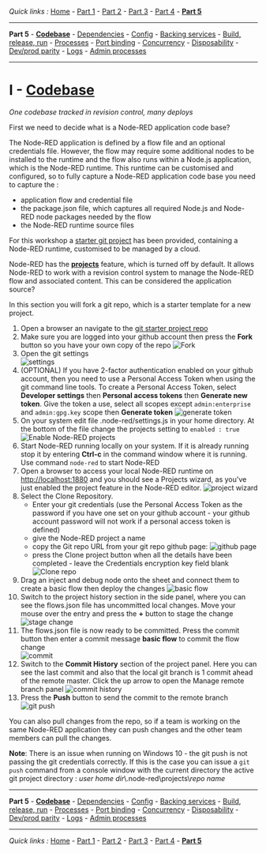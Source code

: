 *Quick links :*
[Home](/README.md) - [Part 1](../part1/README.md) - [Part 2](../part2/README.md) - [Part 3](../part3/README.md) - [Part 4](../part4/README.md) - [**Part 5**](../part5/README.md)
***
**Part 5** - [**Codebase**](CODEBASE.md) - [Dependencies](DEPENDENCIES.md) - [Config](CONFIG.md) - [Backing services](BACKING.md) - [Build, release, run](BUILD.md) - [Processes](PROCESSES.md) - [Port binding](PORT.md) - [Concurrency](CONCURRENCY.md) - [Disposability](DISPOSABILITY.md) - [Dev/prod parity](PARITY.md) - [Logs](LOGS.md) - [Admin processes](ADMIN.md)
***

# I - [Codebase](https://12factor.net/codebase)

*One codebase tracked in revision control, many deploys*

First we need to decide what is a Node-RED application code base?

The Node-RED application is defined by a flow file and an optional credentials file.  However, the flow may require some additional nodes to be installed to the runtime and the flow also runs within a Node.js application, which is the Node-RED runtime.  This runtime can be customised and configured, so to fully capture a Node-RED application code base you need to capture the :

- application flow and credential file
- the package.json file, which captures all required Node.js and Node-RED node packages needed by the flow
- the Node-RED runtime source files

For this workshop a [starter git project](https://github.com/binnes/Node-RED-Docker) has been provided, containing a Node-RED runtime, customised to be managed by a cloud.

Node-RED has the [**projects**](https://nodered.org/docs/user-guide/projects/) feature, which is turned off by default.  It allows Node-RED to work with a revision control system to manage the Node-RED flow and associated content.  This can be considered the application source?

In this section you will fork a git repo, which is a starter template for a new project.

1. Open a browser an navigate to the [git starter project repo](https://github.com/binnes/Node-RED-Docker)
2. Make sure you are logged into your github account then press the **Fork** button so you have your own copy of the repo ![Fork](image/forkRepo.png)
3. Open the git settings  
  ![settings](image/gitSettings.png)
4. (OPTIONAL) If you have 2-factor authentication enabled on your github account, then you need to use a Personal Access Token when using the git command line tools.  To create a Personal Access Token, select **Developer settings** then **Personal access tokens** then **Generate new token**.  Give the token a use, select all scopes except `admin:enterprise` and `admin:gpg.key` scope then **Generate token** ![generate token](image/gitPAT.png)
5. On your system edit file .node-red/settings.js in your home directory.  At the bottom of the file change the projects setting to `enabled : true` ![Enable Node-RED projects](image/enableProjectFeature.png)
6. Start Node-RED running locally on your system.  If it is already running stop it by entering **Ctrl-c** in the command window where it is running.  Use command `node-red` to start Node-RED
7. Open a browser to access your local Node-RED runtime on [http://localhost:1880](http://localhost:1880) and you should see a Projects wizard, as you've just enabled the project feature in the Node-RED editor. ![project wizard](image/projectWizard.png)
8. Select the Clone Repository.
    - Enter your git credentials (use the Personal Access Token as the password if you have one set on your github account - your github account password will not work if a personal access token is defined)
    - give the Node-RED project a name
    - copy the Git repo URL from your git repo github page: ![github page](image/copyGitURL.png)
    - press the Clone project button when all the details have been completed - leave the Credentials encryption key field blank ![Clone repo](image/cloneRepo.png)
9. Drag an inject and debug node onto the sheet and connect them to create a basic flow then deploy the changes ![basic flow](image/basicFlow.png)
10. Switch to the project history section in the side panel, where you can see the flows.json file has uncommitted local changes.  Move your mouse over the entry and press the **+** button to stage the change ![stage change](image/gitStage.png)
11. The flows.json file is now ready to be committed.  Press the commit button then enter a commit message **basic flow** to commit the flow change  
  ![commit](image/gitCommit.png)
12. Switch to the **Commit History** section of the project panel.  Here you can see the last commit and also that the local git branch is 1 commit ahead of the remote master.  Click the up arrow to open the Manage remote branch panel ![commit history](image/commitHistory.png)
13. Press the **Push** button to send the commit to the remote branch ![git push](image/gitPush.png)

You can also pull changes from the repo, so if a team is working on the same Node-RED application they can push changes and the other team members can pull the changes.

**Note**: There is an issue when running on Windows 10 - the git push is not passing the git credentials correctly.  If this is the case you can issue a `git push` command from a console window with the current directory the active git project directory : *user home dir*\\.node-red\\projects\\*repo name*

***
**Part 5** - [**Codebase**](CODEBASE.md) - [Dependencies](DEPENDENCIES.md) - [Config](CONFIG.md) - [Backing services](BACKING.md) - [Build, release, run](BUILD.md) - [Processes](PROCESSES.md) - [Port binding](PORT.md) - [Concurrency](CONCURRENCY.md) - [Disposability](DISPOSABILITY.md) - [Dev/prod parity](PARITY.md) - [Logs](LOGS.md) - [Admin processes](ADMIN.md)
***
*Quick links :*
[Home](/README.md) - [Part 1](../part1/README.md) - [Part 2](../part2/README.md) - [Part 3](../part3/README.md) - [Part 4](../part4/README.md) - [**Part 5**](../part5/README.md)
